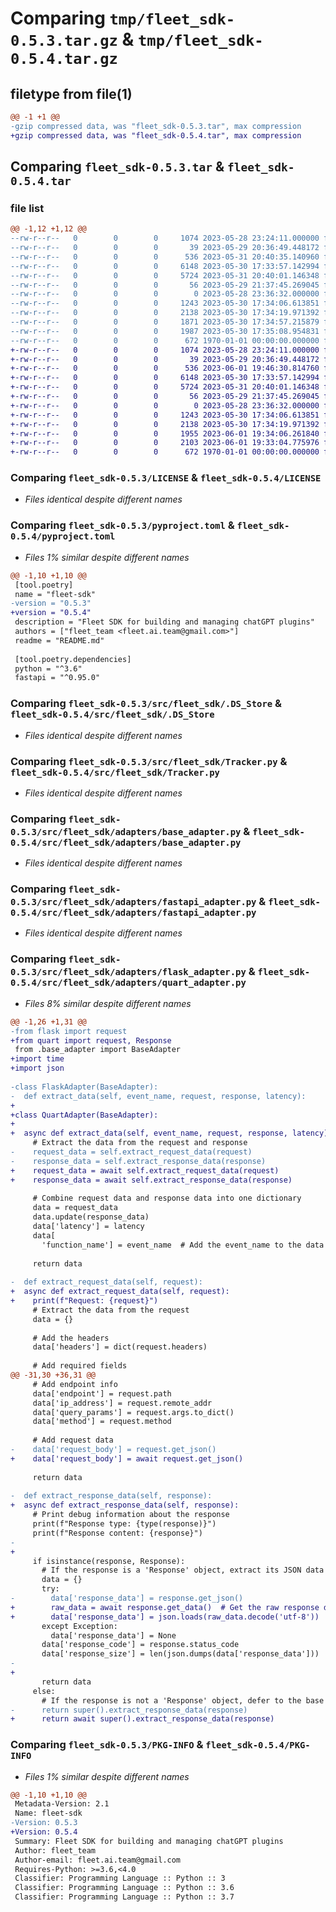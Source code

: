 # Comparing `tmp/fleet_sdk-0.5.3.tar.gz` & `tmp/fleet_sdk-0.5.4.tar.gz`

## filetype from file(1)

```diff
@@ -1 +1 @@
-gzip compressed data, was "fleet_sdk-0.5.3.tar", max compression
+gzip compressed data, was "fleet_sdk-0.5.4.tar", max compression
```

## Comparing `fleet_sdk-0.5.3.tar` & `fleet_sdk-0.5.4.tar`

### file list

```diff
@@ -1,12 +1,12 @@
--rw-r--r--   0        0        0     1074 2023-05-28 23:24:11.000000 fleet_sdk-0.5.3/LICENSE
--rw-r--r--   0        0        0       39 2023-05-29 20:36:49.448172 fleet_sdk-0.5.3/README.md
--rw-r--r--   0        0        0      536 2023-05-31 20:40:35.140960 fleet_sdk-0.5.3/pyproject.toml
--rw-r--r--   0        0        0     6148 2023-05-30 17:33:57.142994 fleet_sdk-0.5.3/src/fleet_sdk/.DS_Store
--rw-r--r--   0        0        0     5724 2023-05-31 20:40:01.146348 fleet_sdk-0.5.3/src/fleet_sdk/Tracker.py
--rw-r--r--   0        0        0       56 2023-05-29 21:37:45.269045 fleet_sdk-0.5.3/src/fleet_sdk/__init__.py
--rw-r--r--   0        0        0        0 2023-05-28 23:36:32.000000 fleet_sdk-0.5.3/src/fleet_sdk/adapters/__init__.py
--rw-r--r--   0        0        0     1243 2023-05-30 17:34:06.613851 fleet_sdk-0.5.3/src/fleet_sdk/adapters/base_adapter.py
--rw-r--r--   0        0        0     2138 2023-05-30 17:34:19.971392 fleet_sdk-0.5.3/src/fleet_sdk/adapters/fastapi_adapter.py
--rw-r--r--   0        0        0     1871 2023-05-30 17:34:57.215879 fleet_sdk-0.5.3/src/fleet_sdk/adapters/flask_adapter.py
--rw-r--r--   0        0        0     1987 2023-05-30 17:35:08.954831 fleet_sdk-0.5.3/src/fleet_sdk/adapters/quart_adapter.py
--rw-r--r--   0        0        0      672 1970-01-01 00:00:00.000000 fleet_sdk-0.5.3/PKG-INFO
+-rw-r--r--   0        0        0     1074 2023-05-28 23:24:11.000000 fleet_sdk-0.5.4/LICENSE
+-rw-r--r--   0        0        0       39 2023-05-29 20:36:49.448172 fleet_sdk-0.5.4/README.md
+-rw-r--r--   0        0        0      536 2023-06-01 19:46:30.814760 fleet_sdk-0.5.4/pyproject.toml
+-rw-r--r--   0        0        0     6148 2023-05-30 17:33:57.142994 fleet_sdk-0.5.4/src/fleet_sdk/.DS_Store
+-rw-r--r--   0        0        0     5724 2023-05-31 20:40:01.146348 fleet_sdk-0.5.4/src/fleet_sdk/Tracker.py
+-rw-r--r--   0        0        0       56 2023-05-29 21:37:45.269045 fleet_sdk-0.5.4/src/fleet_sdk/__init__.py
+-rw-r--r--   0        0        0        0 2023-05-28 23:36:32.000000 fleet_sdk-0.5.4/src/fleet_sdk/adapters/__init__.py
+-rw-r--r--   0        0        0     1243 2023-05-30 17:34:06.613851 fleet_sdk-0.5.4/src/fleet_sdk/adapters/base_adapter.py
+-rw-r--r--   0        0        0     2138 2023-05-30 17:34:19.971392 fleet_sdk-0.5.4/src/fleet_sdk/adapters/fastapi_adapter.py
+-rw-r--r--   0        0        0     1955 2023-06-01 19:34:06.261840 fleet_sdk-0.5.4/src/fleet_sdk/adapters/flask_adapter.py
+-rw-r--r--   0        0        0     2103 2023-06-01 19:33:04.775976 fleet_sdk-0.5.4/src/fleet_sdk/adapters/quart_adapter.py
+-rw-r--r--   0        0        0      672 1970-01-01 00:00:00.000000 fleet_sdk-0.5.4/PKG-INFO
```

### Comparing `fleet_sdk-0.5.3/LICENSE` & `fleet_sdk-0.5.4/LICENSE`

 * *Files identical despite different names*

### Comparing `fleet_sdk-0.5.3/pyproject.toml` & `fleet_sdk-0.5.4/pyproject.toml`

 * *Files 1% similar despite different names*

```diff
@@ -1,10 +1,10 @@
 [tool.poetry]
 name = "fleet-sdk"
-version = "0.5.3"
+version = "0.5.4"
 description = "Fleet SDK for building and managing chatGPT plugins"
 authors = ["fleet_team <fleet.ai.team@gmail.com>"]
 readme = "README.md"
 
 [tool.poetry.dependencies]
 python = "^3.6"
 fastapi = "^0.95.0"
```

### Comparing `fleet_sdk-0.5.3/src/fleet_sdk/.DS_Store` & `fleet_sdk-0.5.4/src/fleet_sdk/.DS_Store`

 * *Files identical despite different names*

### Comparing `fleet_sdk-0.5.3/src/fleet_sdk/Tracker.py` & `fleet_sdk-0.5.4/src/fleet_sdk/Tracker.py`

 * *Files identical despite different names*

### Comparing `fleet_sdk-0.5.3/src/fleet_sdk/adapters/base_adapter.py` & `fleet_sdk-0.5.4/src/fleet_sdk/adapters/base_adapter.py`

 * *Files identical despite different names*

### Comparing `fleet_sdk-0.5.3/src/fleet_sdk/adapters/fastapi_adapter.py` & `fleet_sdk-0.5.4/src/fleet_sdk/adapters/fastapi_adapter.py`

 * *Files identical despite different names*

### Comparing `fleet_sdk-0.5.3/src/fleet_sdk/adapters/flask_adapter.py` & `fleet_sdk-0.5.4/src/fleet_sdk/adapters/quart_adapter.py`

 * *Files 8% similar despite different names*

```diff
@@ -1,26 +1,31 @@
-from flask import request
+from quart import request, Response
 from .base_adapter import BaseAdapter
+import time
+import json
 
-class FlaskAdapter(BaseAdapter):
-  def extract_data(self, event_name, request, response, latency):
+
+class QuartAdapter(BaseAdapter):
+
+  async def extract_data(self, event_name, request, response, latency):
     # Extract the data from the request and response
-    request_data = self.extract_request_data(request)
-    response_data = self.extract_response_data(response)
+    request_data = await self.extract_request_data(request)
+    response_data = await self.extract_response_data(response)
 
     # Combine request data and response data into one dictionary
     data = request_data
     data.update(response_data)
     data['latency'] = latency
     data[
       'function_name'] = event_name  # Add the event_name to the data dictionary
 
     return data
 
-  def extract_request_data(self, request):
+  async def extract_request_data(self, request):
+    print(f"Request: {request}")
     # Extract the data from the request
     data = {}
 
     # Add the headers
     data['headers'] = dict(request.headers)
 
     # Add required fields
@@ -31,30 +36,31 @@
     # Add endpoint info
     data['endpoint'] = request.path
     data['ip_address'] = request.remote_addr
     data['query_params'] = request.args.to_dict()
     data['method'] = request.method
 
     # Add request data
-    data['request_body'] = request.get_json()
+    data['request_body'] = await request.get_json()
 
     return data
 
-  def extract_response_data(self, response):
+  async def extract_response_data(self, response):
     # Print debug information about the response
     print(f"Response type: {type(response)}")
     print(f"Response content: {response}")
-
+  
     if isinstance(response, Response):
       # If the response is a 'Response' object, extract its JSON data
       data = {}
       try:
-        data['response_data'] = response.get_json()
+        raw_data = await response.get_data()  # Get the raw response data
+        data['response_data'] = json.loads(raw_data.decode('utf-8'))  # Parse the data as JSON
       except Exception:
         data['response_data'] = None
       data['response_code'] = response.status_code
       data['response_size'] = len(json.dumps(data['response_data']))
-
+  
       return data
     else:
       # If the response is not a 'Response' object, defer to the base adapter
-      return super().extract_response_data(response)
+      return await super().extract_response_data(response)
```

### Comparing `fleet_sdk-0.5.3/PKG-INFO` & `fleet_sdk-0.5.4/PKG-INFO`

 * *Files 1% similar despite different names*

```diff
@@ -1,10 +1,10 @@
 Metadata-Version: 2.1
 Name: fleet-sdk
-Version: 0.5.3
+Version: 0.5.4
 Summary: Fleet SDK for building and managing chatGPT plugins
 Author: fleet_team
 Author-email: fleet.ai.team@gmail.com
 Requires-Python: >=3.6,<4.0
 Classifier: Programming Language :: Python :: 3
 Classifier: Programming Language :: Python :: 3.6
 Classifier: Programming Language :: Python :: 3.7
```


